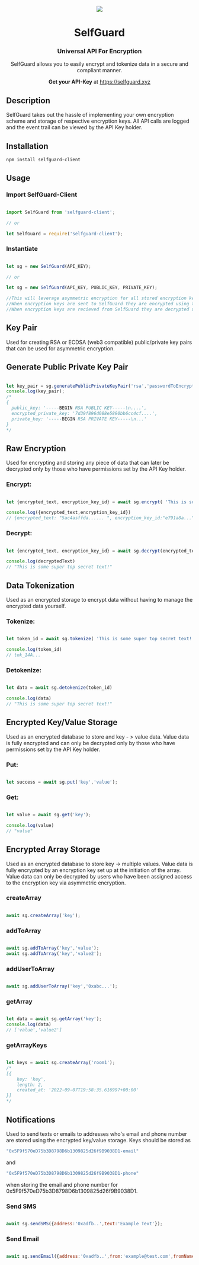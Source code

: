 


<p align="center">
  <img src="https://bafybeigfziugbx7542fy63mjyyeqtbbdpkbwj6mqu6gelkovgryvhbrglm.ipfs.w3s.link/selfguard.png">
  <h1 align="center"> SelfGuard</h1>
  <h3 align="center">Universal API For Encryption</h3>
  <p align='center'> SelfGuard allows you to easily encrypt and tokenize data  in a secure and compliant manner. </p>
  <p align='center'> <b>Get your API-Key</b> at <a href='https://selfguard.xyz'> https://selfguard.xyz </a>
</p>

## Description

SelfGuard takes out the hassle of implementing your own encryption scheme and storage of respective encryption keys. All API calls are logged and the event trail can be viewed by the API Key holder.  

## Installation

  `npm install selfguard-client`

## Usage

### Import SelfGuard-Client

```javascript

import SelfGuard from 'selfguard-client';

// or

let SelfGuard = require('selfguard-client');

```

### Instantiate

```javascript

let sg = new SelfGuard(API_KEY);

// or

let sg = new SelfGuard(API_KEY, PUBLIC_KEY, PRIVATE_KEY);

//This will leverage asymmetric encryption for all stored encryption keys.
//When encryption keys are sent to SelfGuard they are encrypted using the PUBLIC_KEY.
//When encryption keys are recieved from SelfGuard they are decrypted using the PRIVATE_KEY.

```
## Key Pair
Used for creating RSA or ECDSA (web3 compatible) public/private key pairs that can be used for asymmetric encryption.

## Generate Public Private Key Pair
```javascript

let key_pair = sg.generatePublicPrivateKeyPair('rsa','passwordToEncryptPrivateKey');
console.log(key_pair);
/*
{
  public_key: '-----BEGIN RSA PUBLIC KEY-----\n....',
  encrypted_private_key: '7d39f896d088e5890bb6cc4cf....',
  private_key: '-----BEGIN RSA PRIVATE KEY-----\n...'
}
*/

```

## Raw Encryption
Used for encrypting and storing any piece of data that can later be decrypted only by those who have permissions set by the API Key holder.

### Encrypt:

```javascript

let {encrypted_text, encryption_key_id} = await sg.encrypt( 'This is some super top secret text!')

console.log({encrypted_text,encryption_key_id})
// {encrypted_text: "5ac4asffda...... ", encryption_key_id:"e791a8a..."}

```

### Decrypt:

```javascript

let {encrypted_text, encryption_key_id} = await sg.decrypt(encrypted_text, encryption_key_id)

console.log(decryptedText)
// "This is some super top secret text!"

```
## Data Tokenization
Used as an encrypted storage to encrypt data without having to manage the encrypted data yourself.

### Tokenize:
```javascript

let token_id = await sg.tokenize( 'This is some super top secret text!')

console.log(token_id)
// tok_14A...

```

### Detokenize:

```javascript

let data = await sg.detokenize(token_id)

console.log(data)
// "This is some super top secret text!"

```

## Encrypted Key/Value Storage
Used as an encrypted database to store and key - > value data. Value data is fully encrypted and can only be decrypted only by those who have permissions set by the API Key holder.

### Put:
```javascript

let success = await sg.put('key','value');

```

### Get:

```javascript

let value = await sg.get('key');

console.log(value)
// "value"

```
## Encrypted Array Storage
Used as an encrypted database to store key -> multiple values. Value data is fully encrypted by an encryption key set up at the initiation of the array. Value data can only be decrypted by users who have been assigned access to the encryption key via asymmetric encryption.

### createArray

```javascript

await sg.createArray('key');

```

### addToArray
```javascript

await sg.addToArray('key','value');
await sg.addToArray('key','value2');

```

### addUserToArray
```javascript

await sg.addUserToArray('key','0xabc...');

```


### getArray
```javascript

let data = await sg.getArray('key');
console.log(data)
// ['value','value2']

```

### getArrayKeys
```javascript

let keys = await sg.createArray('room1');
/*
[{
	key: 'key',
	length: 2,
	created_at: '2022-09-07T19:58:35.616997+00:00'
}]
*/

```


## Notifications
Used to send texts or emails to addresses who's email and phone number are stored using the encrypted key/value storage. Keys should be stored as
```javascript
"0x5F9f570eD75b3D8798D6b1309825d26f9B9038D1-email"
```
and
```javascript
"0x5F9f570eD75b3D8798D6b1309825d26f9B9038D1-phone"
```
when storing the email and phone number for 0x5F9f570eD75b3D8798D6b1309825d26f9B9038D1.

### Send SMS
```javascript

await sg.sendSMS({address:'0xadfb..',text:'Example Text'});

```

### Send Email
```javascript

await sg.sendEmail({address:'0xadfb..',from:'example@test.com',fromName:'test',replyTo:'reply@test.com', reployToName:'test',subject:"Test Subject", html:"This is the content of the email"});

```